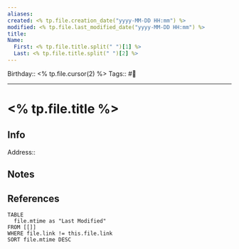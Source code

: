 ```yaml
---
aliases:
created: <% tp.file.creation_date("yyyy-MM-DD HH:mm") %>
modified: <% tp.file.last_modified_date("yyyy-MM-DD HH:mm") %>
title: 
Name:
  First: <% tp.file.title.split(" ")[1] %>
  Last: <% tp.file.title.split(" ")[2] %>
---
```


Birthday:: <% tp.file.cursor(2) %>
Tags:: #👤 
___

# <% tp.file.title %>

## Info

Address::

## Notes

## References

```dataview
TABLE
  file.mtime as "Last Modified"
FROM [[]]
WHERE file.link != this.file.link
SORT file.mtime DESC
```

